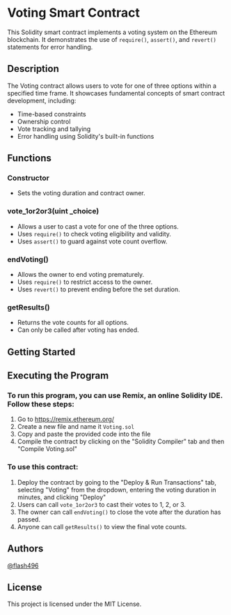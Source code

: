 # Voting Smart Contract

This Solidity smart contract implements a voting system on the Ethereum blockchain. It demonstrates the use of `require()`, `assert()`, and `revert()` statements for error handling.

## Description

The Voting contract allows users to vote for one of three options within a specified time frame. It showcases fundamental concepts of smart contract development, including:

- Time-based constraints
- Ownership control
- Vote tracking and tallying
- Error handling using Solidity's built-in functions

## Functions

### Constructor
- Sets the voting duration and contract owner.

### vote_1or2or3(uint _choice)
- Allows a user to cast a vote for one of the three options.
- Uses `require()` to check voting eligibility and validity.
- Uses `assert()` to guard against vote count overflow.

### endVoting()
- Allows the owner to end voting prematurely.
- Uses `require()` to restrict access to the owner.
- Uses `revert()` to prevent ending before the set duration.

### getResults()
- Returns the vote counts for all options.
- Can only be called after voting has ended.


## Getting Started

## Executing the Program

### To run this program, you can use Remix, an online Solidity IDE. Follow these steps:

1. Go to https://remix.ethereum.org/
2. Create a new file and name it `Voting.sol`
3. Copy and paste the provided code into the file
4. Compile the contract by clicking on the "Solidity Compiler" tab and then "Compile Voting.sol"

### To use this contract:

1. Deploy the contract by going to the "Deploy & Run Transactions" tab, selecting "Voting" from the dropdown, entering the voting duration in minutes, and clicking "Deploy"
2. Users can call `vote_1or2or3` to cast their votes to 1, 2, or 3.
3. The owner can call `endVoting()` to close the vote after the duration has passed.
4. Anyone can call `getResults()` to view the final vote counts.

## Authors

[@flash496](https://github.com/Flash496)

## License

This project is licensed under the MIT License.
